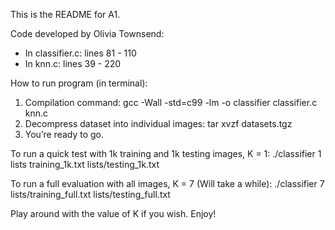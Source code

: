 This is the README for A1.

Code developed by Olivia Townsend:

   - In classifier.c: lines 81 - 110
   - In knn.c: lines 39 - 220

How to run program (in terminal): 

   1. Compilation command: gcc -Wall -std=c99 -lm -o classifier classifier.c knn.c
   2. Decompress dataset into individual images: tar xvzf datasets.tgz
   3. You’re ready to go. 

   To run a quick test with 1k training and 1k testing images, K = 1: ./classifier 1 lists training_1k.txt lists/testing_1k.txt

   To run a full evaluation with all images, K = 7 (Will take a while): ./classifier 7 lists/training_full.txt lists/testing_full.txt

   Play around with the value of K if you wish. Enjoy!
 
